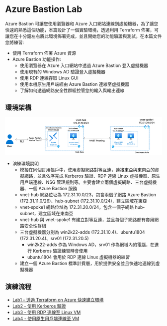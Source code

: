 # Azure Bastion Lab
Azure Bastion 可讓您使用瀏覽器和 Azure 入口網站連線到虛擬機器，為了讓您快速的熟悉這個功能，本篇設計了一個實驗環境，透過利用 Terraform 佈署，可讓您在十分鐘左右將此環境佈署完成，並且開始您的功能驗證與測試。在本篇文件您將練習:<br>
- 使用 Terraform 佈署 Azure 資源<br>
- Azure Bastion 功能操作:<br>
  - 使用瀏覽器在 Azure 入口網站中透過 Azure Bastion 登入虛擬機器<br>
  - 使用現有的 Windows AD 驗證登入虛擬機器<br>
  - 使用 RDP 連線存取 Linux GUI<br>
  - 使用本機原生用戶端經由 Azure Bastion 連線至虛擬機器<br>
  - 了解如何透過網路安全性群組控管您的輸入與輸出連線<br>
## 環境架構
![GITHUB](https://github.com/BrianHsing/Azure-Bastion/blob/main/images/architecture-1.png "architecture")<br>
- 演練環境說明<br>
  - 模擬在同個訂用帳戶中，使用虛擬網路對等互連，連接東亞與東南亞的虛擬網路，並且依序完成 Kerberos 驗證、RDP 連線 Linux 虛擬機器、原生用戶端連線、NSG 管理規則等。主要會建立兩個虛擬網路、三台虛擬機器、一個 Azure Bastion 服務<br>
  - vnet-hub 網路位址為 172.31.10.0/23，包含兩個子網路 Azure Bastion (172.31.11.0/26)、hub-subnet (172.31.10.0/24)，建立區域在東亞<br>
  - vnet-spoke1 網路位址為 172.31.20.0/24，包含一個子網路 hub-subnet，建立區域在東南亞<br>
  - vnet-hub 與 vnet-spoke1 有建立對等互連，並且每個子網路都有套用網路安全性群組<br>
  - 三台虛擬機器分別為 win2k22-adds (172.31.10.4)、ubuntu1804 (172.31.20.4)、srv01 (172.31.20.5)<br>
    - win2k22-adds 作為 Windows AD，srv01 作為網域內的電腦，在進行 Kerberos 驗證練習時會使用<br>
    - ubuntu1804 會用於 RDP 連線 Linux 虛擬機器的練習<br>
  - 建立一個 Azure Bastion 標準計費層，用於提供安全並且快速地連線到虛擬機器<br>
## 演練流程 <br>

- [Lab1 - 透過 Terraform on Azure 快速建立環境](https://github.com/BrianHsing/Azure-Bastion/blob/main/lab1.md)<br>
- [Lab2 - 使用 Kerberos 驗證](https://github.com/BrianHsing/Azure-Bastion/blob/main/lab2.md)<br>
- [Lab3 - 使用 RDP 連線至 Linux VM](https://github.com/BrianHsing/Azure-Bastion/blob/main/lab3.md)<br>
- [Lab4 - 使用原生用戶端連線至 VM](https://github.com/BrianHsing/Azure-Bastion/blob/main/lab4.md)<br>
